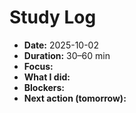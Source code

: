 ﻿# Study Log

- **Date:** 2025-10-02
- **Duration:** 30–60 min
- **Focus:** 
- **What I did:** 
- **Blockers:** 
- **Next action (tomorrow):** 
